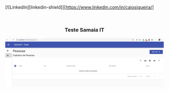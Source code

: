 [![LinkedIn][linkedin-shield]][https://www.linkedin.com/in/caiosiqueira/]



<!-- PROJECT LOGO -->
<br />
<p align="center">
  

  <h3 align="center">Teste Samaia IT</h3>
</p>
<img src="home-screenshot.jpg"/>